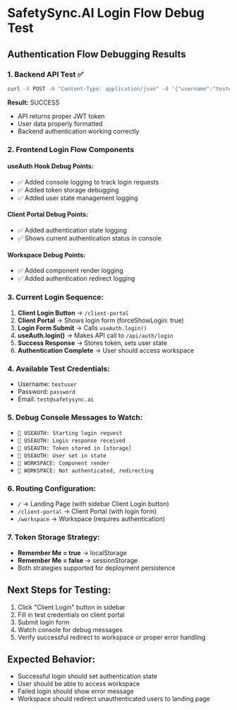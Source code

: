 # SafetySync.AI Login Flow Debug Test

## Authentication Flow Debugging Results

### 1. Backend API Test ✅
```bash
curl -X POST -H "Content-Type: application/json" -d '{"username":"testuser","password":"password"}' http://localhost:5000/api/auth/login
```

**Result:** SUCCESS
- API returns proper JWT token
- User data properly formatted
- Backend authentication working correctly

### 2. Frontend Login Flow Components

#### useAuth Hook Debug Points:
- ✅ Added console logging to track login requests
- ✅ Added token storage debugging
- ✅ Added user state management logging

#### Client Portal Debug Points:
- ✅ Added authentication state logging
- ✅ Shows current authentication status in console

#### Workspace Debug Points:
- ✅ Added component render logging
- ✅ Added authentication redirect logging

### 3. Current Login Sequence:

1. **Client Login Button** → `/client-portal`
2. **Client Portal** → Shows login form (forceShowLogin: true)
3. **Login Form Submit** → Calls `useAuth.login()`
4. **useAuth.login()** → Makes API call to `/api/auth/login`
5. **Success Response** → Stores token, sets user state
6. **Authentication Complete** → User should access workspace

### 4. Available Test Credentials:
- Username: `testuser`
- Password: `password`
- Email: `test@safetysync.ai`

### 5. Debug Console Messages to Watch:
- `🔐 USEAUTH: Starting login request`
- `🔐 USEAUTH: Login response received`
- `🔐 USEAUTH: Token stored in [storage]`
- `🔐 USEAUTH: User set in state`
- `🏢 WORKSPACE: Component render`
- `🏢 WORKSPACE: Not authenticated, redirecting`

### 6. Routing Configuration:
- `/` → Landing Page (with sidebar Client Login button)
- `/client-portal` → Client Portal (with login form)
- `/workspace` → Workspace (requires authentication)

### 7. Token Storage Strategy:
- **Remember Me = true** → localStorage
- **Remember Me = false** → sessionStorage
- Both strategies supported for deployment persistence

## Next Steps for Testing:

1. Click "Client Login" button in sidebar
2. Fill in test credentials on client portal
3. Submit login form
4. Watch console for debug messages
5. Verify successful redirect to workspace or proper error handling

## Expected Behavior:
- Successful login should set authentication state
- User should be able to access workspace
- Failed login should show error message
- Workspace should redirect unauthenticated users to landing page